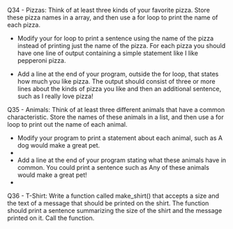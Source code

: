 Q34 - Pizzas: Think of at least three kinds of your favorite pizza. Store these pizza names in a array, and then use a for loop to print the name of each pizza.

- Modify your for loop to print a sentence using the name of the pizza instead of printing just the name of the pizza. For each pizza you should have one line of output containing a simple statement like I like pepperoni pizza.

- Add a line at the end of your program, outside the for loop, that states how much you like pizza. The output should consist of three or more lines about the kinds of pizza you like and then an additional sentence, such as I really love pizza!

Q35 - Animals: Think of at least three different animals that have a common characteristic. Store the names of these animals in a list, and then use a for loop to print out the name of each animal.

- Modify your program to print a statement about each animal, such as A dog would make a great pet.
- 
- Add a line at the end of your program stating what these animals have in common. You could print a sentence such as Any of these animals would make a great pet!
- 
Q36 - T-Shirt: Write a function called make_shirt() that accepts a size and the text of a message that should be printed on the shirt. The function should print a sentence summarizing the size of the shirt and the message printed on it. Call the function.
